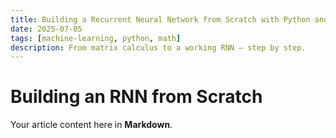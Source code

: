 ```yaml
---
title: Building a Recurrent Neural Network from Scratch with Python and Mathematics
date: 2025-07-05
tags: [machine-learning, python, math]
description: From matrix calculus to a working RNN — step by step.
---
```


# Building an RNN from Scratch

Your article content here in **Markdown**.
